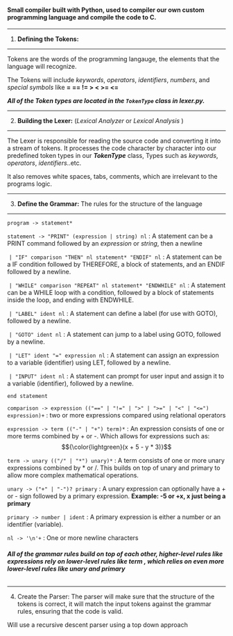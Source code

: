 #### Small compiler built with Python, used to compiler our own custom programming language and compile the code to C.

--------------------------------------------------------------------------------------------------------------------------------------------

1) **Defining the Tokens:**

--------------------------------------------------------------------------------------------------------------------------------------------

Tokens are the words of the programming langauge, the elements that the language will recognize. 

The Tokens will include *keywords*, *operators*, *identifiers*, *numbers*, and *special symbols* like __=  ==  !=  >  <  >=  <=__

___All of the Token types are located in the `TokenType` class in *lexer.py*.___

--------------------------------------------------------------------------------------------------------------------------------------------
2) **Building the Lexer:** (*Lexical Analyzer* or *Lexical Analysis* )

--------------------------------------------------------------------------------------------------------------------------------------------
The Lexer is responsible for reading the source code and converting it into a stream of tokens. It processes the code character by character
into our predefined token types in our ***TokenType*** class, Types such as *keywords*, *operators*, *identifiers*..etc.

It also removes white spaces, tabs, comments, which are irrelevant to the programs logic.

--------------------------------------------------------------------------------------------------------------------------------------------
3) **Define the Grammar:** The rules for the structure of the language

--------------------------------------------------------------------------------------------------------------------------------------------
`program -> statement*`

`statement -> "PRINT" (expression | string) nl` : A statement can be a PRINT command followed by an 
*expression* or *string*, then a newline

&nbsp;`| "IF" comparison "THEN" nl statement* "ENDIF" nl` : A statement can be a IF condition followed by THEREFORE, a block of statements, and an ENDIF followed by a newline.  

&nbsp;`| "WHILE" comparison "REPEAT" nl statement* "ENDWHILE" nl` : A statement can be a WHILE loop with a condition, followed by a block of statements inside the loop, and ending with ENDWHILE.

&nbsp;`| "LABEL" ident nl` : A statement can define a label (for use with GOTO), followed by a newline.

&nbsp;`| "GOTO" ident nl` : A statement can jump to a label using GOTO, followed by a newline.

&nbsp;`| "LET" ident "=" expression nl` : A statement can assign an expression to a variable (identifier) using LET, followed by a newline.

&nbsp;`| "INPUT" ident nl` : A statement can prompt for user input and assign it to a variable (identifier), followed by a newline.

`end statement`

`comparison -> expression (("==" | "!=" | ">" | ">=" | "<" | "<=") expression)+` : two or more expressions compared using relational operators

`expression -> term (("-" | "+") term)*` : An expression consists of one or more terms combined by + or -. Which allows for expressions such as: $${\color{lightgreen}(x + 5 - y * 3)}$$	

`term -> unary (("/" | "*") unary)*` : A term consists of one or more unary expressions combined by * or /.  This builds on top of unary and primary to allow more complex mathematical operations.

`unary -> ("+" | "-")? primary` : A unary expression can optionally have a + or - sign followed by a primary expression. **Example: -5 or +x, x just being a primary**

`primary -> number | ident` : A primary expression is either a number or an identifier (variable).

`nl -> '\n'+` : One or more newline characters

###### ***All of the grammar rules build on top of each other, higher-level rules like __expressions__ rely on lower-level rules like __term__ , which relies on even more lower-level rules like __unary__ and __primary__***

--------------------------------------------------------------------------------------------------------------------------------------------

4) Create the Parser: The parser will make sure that the structure of the tokens is correct, it will match the input tokens against the grammar rules, ensuring that the code is valid.

Will use a recursive descent parser using a top down approach